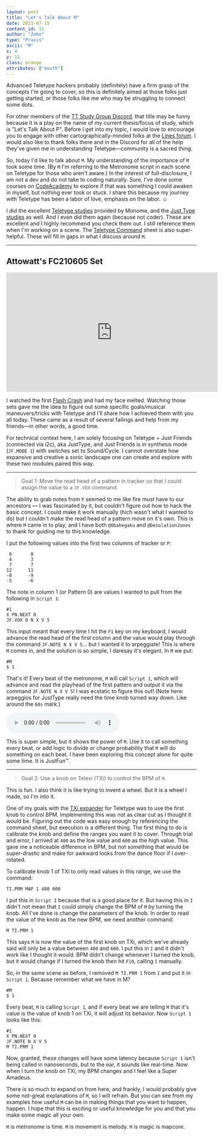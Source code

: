 ```yaml
---
layout: post
title: "Let's Talk About M"
date: 2021-07-15
content_id: 11
author: "Zeke"
type: "Praxis"
ascii: "M"
x: 4
y: 11
class: orange
attributes: ["mouth"]
---
```

Advanced Teletype hackers probably (definitely) have a firm grasp of the concepts I'm going to cover, so this is definitely aimed at those folks just getting started, or those folks like me who may be struggling to connect some dots.

For other members of the [TT Study Group Discord](https://discord.gg/f5AWwvUkt8), that title may be funny because it is a play on the name of my current thesis/focus of study, which is "Let's Talk About P". Before I get into my topic, I would love to encourage you to engage with other cartographically-minded folks at the [Lines forum](https://llllllll.co). I would also like to thank folks there and in the Discord for all of the help they've given me in understanding Teletype—community is a sacred thing.

So, today I'd like to talk about `M`. My understanding of the importance of `M` took some time. (By `M` I'm referring to the Metronome script in each scene on Teletype for those who aren't aware.) In the interest of full-disclosure, I am not a dev and do not take to coding naturally. Sure, I've done some courses on [CodeAcademy](https://codeacademy.com) to explore if that was something I could awaken in myself, but nothing ever took or stuck. I share this because my journey with Teletype has been a labor of love, emphasis on the labor. ☺

I did the excellent [Teletype studies](https://monome.org/docs/teletype/studies-1/) provided by Monome, and the [Just Type studies](https://monome.org/docs/teletype/jt-1/) as well. And I even did them again (because not coder). These are excellent and I highly recommend you check them out. I still reference them when I'm working on a scene. The [Teletype Command](https://monome.org/docs/teletype/manual) sheet is also super-helpful. These will fill in gaps in what I discuss around `M`.

---

## Attowatt's FC210605 Set

<iframe width="560" height="315" src="https://www.youtube.com/embed/F-aVx8VQhYw" title="YouTube video player" frameborder="0" allow="accelerometer; autoplay; clipboard-write; encrypted-media; gyroscope; picture-in-picture" allowfullscreen></iframe>

I watched the first [Flash Crash](https://flashcrash.net) and had my face melted. Watching those sets gave me the idea to figure out some specific goals/musical maneuvers/tricks with Teletype and I'll share how I achieved them with you all today. These came as a result of several failings and help from my friends—in other words, a good time.

For technical context here, I am solely focusing on Teletype + Just Friends (connected via i2c), aka JustType, and Just Friends is in synthesis mode (`JF.MODE 1`) with switches set to Sound/Cycle. I cannot overstate how expansive and creative a sonic landscape one can create and explore with these two modules paired this way.

---

> Goal 1: Move the read head of a pattern in tracker so that I could assign the value to a `JF.VOX` command.

The ability to grab notes from `P` seemed to me like fire must have to our ancestors — I was fascinated by it, but couldn't figure out how to hack the basic concept. I could make it work manually (hich wasn't what I wanted to do) but I couldn't make the read head of a pattern move on it's own. This is where `M` came in to play, and I have both `@Obakegaku` and `@DesolationJones` to thank for guiding me to this knowledge.

I put the following values into the first two columns of tracker or `P`:

```
 0       0
 4       3
 7       7
12      11
-8      -9
-5      -6
```

The note in column 1 (or Pattern 0) are values I wanted to pull from the following in `Script 1`:

```
#1
X PN.NEXT 0
JF.VOX 0 N X V 5
```

This input meant that every time I hit the `F1` key on my keyboard, I would advance the read head of the first column and the value would play through the command `JF.NOTE N X V 5`... but I wanted it to arpeggiate! This is where `M` comes in, and the solution is so simple, I daresay it's elegant. In `M` we put:

```
#M
$ 1
```

That's it! Every beat of the metronome, `M` will call `Script 1`, which will advance and read the playhead of the first pattern and output it via the command `JF.NOTE N X V 5`! I was ecstatic to figure this out! (Note here: arpeggios for JustType really need the time knob turned way down. Like around the `60s` mark.)

<audio controls src="/assets/content/lets-talk-about-m.mp3"></audio>

This is super simple, but it shows the power of `M`. Use it to call something every beat, or add logic to divide or change probability that `M` will do something on each beat. I have been exploring this concept alone for quite some time. It is JustFun™.

---

> Goal 2: Use a knob on Telexi (TXi) to control the BPM of `M`.

This is fun. I also think it is like trying to invent a wheel. But it is a wheel I made, so I'm into it.

One of my goals with the [TXi expander](https://store.bpcmusic.com/products/telexi) for Teletype was to use the first knob to control BPM. Implementing this was not as clear cut as I thought it would be. Figuring out the code was easy enough by referencing the command sheet, but execution is a different thing. The first thing to do is calibrate the knob and define the ranges you want it to cover. Through trial and error, I arrived at `400` as the low value and `600` as the high value. This gave me a noticeable difference in BPM, but not something that would be super-drastic and make for awkward looks from the dance floor if I over-rotated.

To calibrate knob 1 of TXi to only read values in this range, we use the command:

```
TI.PRM MAP 1 400 600
```

I put this in `Script I` because that is a good place for it. But having this in `I` didn't not mean that `I` could simply change the BPM of `M` by turning the knob. All I've done is change the parameters of the knob. In order to read the value of the knob as the new BPM, we need another command:

```
M TI.PRM 1
```

This says `M` is now the value of the first knob on TXi, which we've already said will only be a value between `400` and `600`. I put this in `I` and it didn't work like I thought it would. BPM didn't change whenever I turned the knob, but it would change if I turned the knob then hit `F10`, calling `I` manually. 

So, in the same scene as before, I removed `M TI.PRM 1` from `I` and put it in `Script 1`. Because remember what we have in M?

```
#M
$ 1
```

Every beat, `M` is calling `Script 1`, and if every beat we are telling `M` that it's value is the value of knob 1 on TXi, it will adjust its behavior. Now `Script 1` looks like this:

```
#1
X PN.NEXT 0
JF.NOTE N X V 5
M TI.PRM 1
```

Now, granted, these changes will have some latency because `Script 1` isn't being called in nanoseconds, but to the ear, it sounds like real-time. Now when I turn the knob on TXi, my BPM changes and I feel like a Super Amadeus.

There is so much to expand on from here, and frankly, I would probably give some not-great explanations of `M`, so I will refrain. But you can see from my examples how useful `M` can be in making things that you want to happen, happen. I hope that this is exciting or useful knowledge for you and that you make some magic all your own.

`M` is metronome is time.
`M` is movement is melody.
`M` is magic is mapcore.